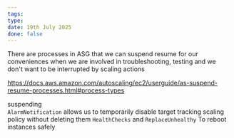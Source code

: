 ```yaml
---
tags: 
type: 
date: 19th July 2025
done: false
---
```

There are processes in ASG that we can suspend resume for our conveniences when we are involved in troubleshooting, testing and we don't want to be interrupted by scaling actions

https://docs.aws.amazon.com/autoscaling/ec2/userguide/as-suspend-resume-processes.html#process-types

suspending \
`AlarmNotification` allows us to temporarily disable target tracking scaling policy without deleting them
`HealthChecks` and `ReplaceUnhealthy` To reboot instances safely 